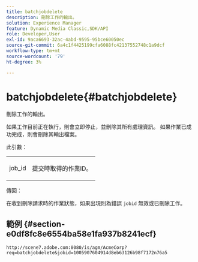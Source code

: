 ```yaml
---
title: batchjobdelete
description: 刪除工作的輸出。
solution: Experience Manager
feature: Dynamic Media Classic,SDK/API
role: Developer,User
exl-id: 9aca6693-32ac-4abd-9595-95bce60050ec
source-git-commit: 6a4c1f4425199cfa6088fc42137552748c1a9dcf
workflow-type: tm+mt
source-wordcount: '79'
ht-degree: 3%

---
```


# batchjobdelete{#batchjobdelete}

刪除工作的輸出。

如果工作目前正在執行，則會立即停止，並刪除其所有處理資訊。 如果作業已成功完成，則會刪除其輸出檔案。

此引數：

<table id="simpletable_AACB976615FF4888A0816328DC48DCA3"> 
 <tr class="strow"> 
  <td class="stentry"> <p><span class="codeph"> job_id</span> </p> </td> 
  <td class="stentry"> <p>提交時取得的作業ID。 </p></td> 
 </tr> 
</table>

傳回：

在收到刪除請求時的作業狀態，如果出現則為錯誤 `jobid` 無效或已刪除工作。

## 範例 {#section-e0df8fc8e6554ba58e1fa937b8241ecf}

`http://scene7.adobe.com:8080/is/agm/AcmeCorp?req=batchjobdelete&jobid=1005907604914d8eb63126b98f7172n76a5`
